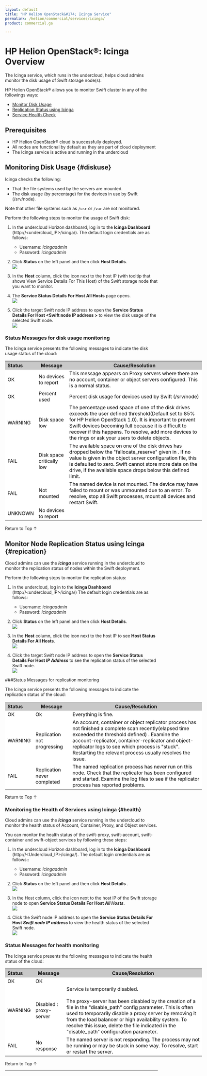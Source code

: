 ```yaml
---
layout: default
title: "HP Helion OpenStack&#174; Icinga Service"
permalink: /helion/commercial/services/icinga/
product: commercial.ga

---
```

<!--UNDER REVISION-->

<script>

function PageRefresh {
onLoad="window.refresh"
}

PageRefresh();

</script>

<!--
<p style="font-size: small;"> <a href="/helion/community/services/object/overview/">&#9664; PREV</a> | <a href="/helion/community/services/overview/">&#9650; UP</a> | <a href=" /helion/community/services/swift/deployment/"> NEXT &#9654</a> </p>-->


# HP Helion OpenStack&#174;: Icinga Overview

The Icinga service, which runs in the undercloud, helps cloud admins monitor the disk usage of Swift storage node(s).

HP Helion OpenStack&reg; allows you to monitor Swift cluster in any of the followings ways:


* [Monitor Disk Usage](#diskuse)
* [Replication Status using Icinga](#replication)
* [Service Health Check](#health)


## Prerequisites

* HP Helion OpenStack&#174; cloud is successfully deployed. 
* All nodes are functional by default as they are part of cloud deployment
* The Icinga service is active and running in the undercloud


## Monitoring Disk Usage {#diskuse} 

Icinga checks the following:

- That the file systems used by the servers are mounted. 
- The disk usage (by percentage) for the devices in use by Swift (/srv/node). 

Note that other file systems such as `/usr` or `/var` are not monitored. 

Perform the following steps to monitor the usage of Swift disk:

1. In the undercloud Horizon dashboard, log in to the **Icinga Dashboard** (http://&lt;undercloud_IP&gt;/icinga/). The default login credentials are as follows:
		
    * Username: *icingaadmin*
	* Password: *icingaadmin* 

2. Click **Status** on the left panel and then click <b>Host Details</b>.
<br><img src="/content/documentation/media/icinga_host-details.png">

3. In the **Host** column, click the icon next to the host IP (with tooltip that shows View Service Details For This Host) of the Swift storage node that you want to monitor.

4. The <b>Service Status Details For Host All Hosts</b> page opens.
<br><img src="/content/documentation/media/swift_icinga_view-details.png">

5. Click the target Swift node IP address to open the <b>Service Status Details For Host &lt;Swift node IP address &gt;</b> to view the disk usage of the selected Swift node.
<br><img src="/content/documentation/media/swift_icinga-disk-usage.png">

### Status Messages for disk usage monitoring

The Icinga service presents the following messages to indicate the disk usage status of the cloud:

<table style="text-align: left; vertical-align: top; width:650px;">
<tr style="background-color: #C8C8C8;">
	<th>Status</th>
	<th><center>Message</center></th>
    <th><center>Cause/Resolution</center></th>
</tr>
<tr style="background-color: white; color: black;">
	<td>OK</td>
	<td>No devices to report</td>
    <td> This message appears on Proxy servers where there are no account, container or object servers configured. This is a normal status.</td>
</tr>
<tr style="background-color: white; color: black;">
	<td>OK </td>
	<td>Percent used</td>
    <td> Percent disk usage for devices used by Swift (/srv/node)</td>
</tr>
<tr style="background-color: white; color: black;">
	<td>WARNING </td>
	<td>Disk space low</td>
    <td>The percentage used space of one of the disk drives exceeds the user defined threshold(Default set to 85% for HP Helion OpenStack 1.0). It is important to prevent Swift devices becoming full because it is difficult to recover if this happens. To resolve, add more devices to the rings or ask your users to delete objects.</td>
</tr>
<tr style="background-color: white; color: black;">
	<td>FAIL </td>
	<td>Disk space critically low</td>
    <td>The available space on one of the disk drives has dropped below the "fallocate_reserve" given in <object-server-configuration>. If no value is given in the object server configuration file, this is defaulted to zero. Swift cannot store more data on the drive, if the available space drops below this defined limit.</td>
</tr>
<tr style="background-color: white; color: black;">
	<td>FAIL </td>
	<td>Not mounted</td>
    <td> The named device is not mounted. The device may have failed to mount or was unmounted due to an error. To resolve, stop all Swift processes, mount all devices and restart Swift.</td>
</tr>
<tr style="background-color: white; color: black;">
	<td>UNKNOWN</td>
	<td>No devices to report</td>
    <td></td></tr>
</table>

<a href="#top" style="padding:14px 0px 14px 0px; text-decoration: none;"> Return to Top &#8593; </a>

## Monitor Node Replication Status using Icinga {#repication}

Cloud admins can use the ***icinga*** service running in the undercloud to monitor the replication status of nodes within the Swift deployment. 

Perform the following steps to monitor the replication status:

1. In the undercloud, log in to the **Icinga Dashboard** (http://&lt;undercloud_IP&gt;/icinga/) The default login credentials are as follows:
	* Username: *icingaadmin*
	* Password: *icingaadmin* 

2. Click **Status** on the left panel and then click <b>Host Details</b>.
<br><img src="/content/documentation/media/icinga_host-details.png"> 

3. In the **Host** column, click the icon next to the host IP to see <b>Host Status Details For All Hosts</b>.
<br><img src="/content/documentation/media/swift_icinga_view-details.png"> 
4. Click the target Swift node IP address to open the <b>Service Status Details For Host <i>IP Address</i></b> to see the replication status of the selected Swift node.
<br><img src="/content/documentation/media/swift_icinga-replication-status.png">

###Status Messages for replication monitoring

The Icinga service presents the following messages to indicate the replication status of the cloud:

<table style="text-align: left; vertical-align: top; width:650px;">
<tr style="background-color: #C8C8C8;">
	<th>Status</th>
	<th><center>Message</center></th>
    <th><center>Cause/Resolution</center></th>
</tr>
<tr style="background-color: white; color: black;">
	<td>OK</td>
	<td>Ok</td>
    <td>Everything is fine.</td>
</tr>
<tr style="background-color: white; color: black;">
	<td>WARNING </td>
	<td>Replication not progressing</td>
    <td>An account, container or object replicator process has not finished a complete scan recently(elapsed time exceeded the threshold defined) . Examine the account-replicator, container-replicator and object-replicator logs to see which process is "stuck". Restarting the relevant process usually resolves the issue.</td>
</tr>
</tr>
<tr style="background-color: white; color: black;">
	<td>FAIL </td>
	<td>Replication never completed</td>
    <td> The named replication process has never run on this node. Check that the replicator has been configured and started. Examine the log files to see if the replicator process has reported problems.</td>
</tr>
<!-- <tr style="background-color: white; color: black;">
	<td>UNKNOWN</td>
	<td>Not Applicable</td>
    <td>N/A</td></tr> If it won't appear, why include it?-->
</table>

<a href="#top" style="padding:14px 0px 14px 0px; text-decoration: none;"> Return to Top &#8593; </a>

### Monitoring the Health of Services using Icinga {#health}
Cloud admins can use the ***Icinga*** service running in the undercloud to monitor the health status of Account, Container, Proxy, and Object services. 

You can monitor the health status of the swift-proxy, swift-account, swift-container and swift-object services by following these steps:

1. In the undercloud Horizon dashboard, log in to the **Icinga Dashboard** (http://&lt;Undercloud_IP&gt;/icinga/). The default login credentials are as follows::
		
	* Username: *icingaadmin*
	* Password: *icingaadmin*  

2. Click **Status** on the left panel and then click <b>Host Details </b>.
<br><img src="/content/documentation/media/icinga_host-details.png">

3. In the Host column, click the icon next to the host IP of the Swift storage node to open <b>Service Status Details For Host <i>All Hosts</i></b>.
<br><img src="/content/documentation/media/swift_icinga_view-details.png">

4. Click the Swift node IP address to open the <b>Service Status Details For Host <i>Swift node IP address </i></b> to view the health status of the selected Swift node.
<br><img src="/content/documentation/media/swift_icinga-health-status.png">

### Status Messages for health monitoring

The Icinga service presents the following messages to indicate the health status of the cloud:

<table style="text-align: left; vertical-align: top; width:650px;">
<tr style="background-color: #C8C8C8;">
	<th>Status</th>
	<th><center>Message</center></th>
    <th><center>Cause/Resolution</center></th>
</tr>
<tr style="background-color: white; color: black;">
	<td>OK</td>
	<td>OK</td>
    <td></td>
</tr>
<tr style="background-color: white; color: black;">
	<td>WARNING </td>
	<td>Disabled : proxy-server</td>
    <td>Service is temporarily disabled.<br><br>
	The proxy-server has been disabled by the creation of a file in the "disable_path" config parameter. This is often used to temporarily disable a proxy server by removing it from the
	load balancer or high availability system. To resolve this issue, delete the file indicated in the "disable_path" configuration parameter.</td>
</tr>
<tr style="background-color: white; color: black;">
	<td>FAIL </td>
	<td>No response</td>
    <td> The named server is not responding. The process may not be running or may be stuck in some way. To resolve, start or restart the server.</td>
</tr>
</table>


<a href="#top" style="padding:14px 0px 14px 0px; text-decoration: none;"> Return to Top &#8593; </a>

----

 




